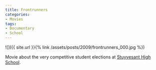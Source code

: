 ```yaml
---
title: Frontrunners
categories:
- Movies
tags:
- Documentary
- School
---
```


![]({{ site.url }}{% link /assets/posts/2009/frontrunners_000.jpg %})
  



Movie about the very competitive student elections at [Stuyvesant High School](http://www.stuy.edu/).
